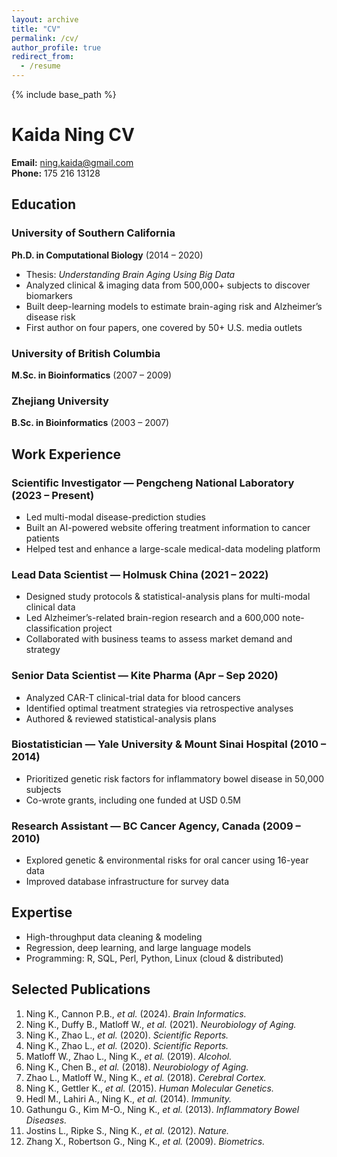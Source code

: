 ```yaml
---
layout: archive
title: "CV"
permalink: /cv/
author_profile: true
redirect_from:
  - /resume
---
```


{% include base_path %}

# Kaida Ning CV

**Email:** ning.kaida@gmail.com  
**Phone:** 175 216 13128  

## Education

### University of Southern California  
**Ph.D. in Computational Biology** (2014 – 2020)  
- Thesis: *Understanding Brain Aging Using Big Data*  
- Analyzed clinical & imaging data from 500,000+ subjects to discover biomarkers  
- Built deep-learning models to estimate brain-aging risk and Alzheimer’s disease risk  
- First author on four papers, one covered by 50+ U.S. media outlets  

### University of British Columbia  
**M.Sc. in Bioinformatics** (2007 – 2009)

### Zhejiang University  
**B.Sc. in Bioinformatics** (2003 – 2007)

## Work Experience

### Scientific Investigator — Pengcheng National Laboratory (2023 – Present)  
- Led multi-modal disease-prediction studies  
- Built an AI-powered website offering treatment information to cancer patients  
- Helped test and enhance a large-scale medical-data modeling platform  

### Lead Data Scientist — Holmusk China (2021 – 2022)  
- Designed study protocols & statistical-analysis plans for multi-modal clinical data  
- Led Alzheimer’s-related brain-region research and a 600,000 note-classification project  
- Collaborated with business teams to assess market demand and strategy  

### Senior Data Scientist — Kite Pharma (Apr – Sep 2020)  
- Analyzed CAR-T clinical-trial data for blood cancers  
- Identified optimal treatment strategies via retrospective analyses  
- Authored & reviewed statistical-analysis plans  

### Biostatistician — Yale University & Mount Sinai Hospital (2010 – 2014)  
- Prioritized genetic risk factors for inflammatory bowel disease in 50,000 subjects  
- Co-wrote grants, including one funded at USD 0.5M  

### Research Assistant — BC Cancer Agency, Canada (2009 – 2010)  
- Explored genetic & environmental risks for oral cancer using 16-year data  
- Improved database infrastructure for survey data

## Expertise

- High-throughput data cleaning & modeling  
- Regression, deep learning, and large language models  
- Programming: R, SQL, Perl, Python, Linux (cloud & distributed)

## Selected Publications

1. Ning K., Cannon P.B., *et al.* (2024). *Brain Informatics.*  
2. Ning K., Duffy B., Matloff W., *et al.* (2021). *Neurobiology of Aging.*  
3. Ning K., Zhao L., *et al.* (2020). *Scientific Reports.*  
4. Ning K., Zhao L., *et al.* (2020). *Scientific Reports.*  
5. Matloff W., Zhao L., Ning K., *et al.* (2019). *Alcohol.*  
6. Ning K., Chen B., *et al.* (2018). *Neurobiology of Aging.*  
7. Zhao L., Matloff W., Ning K., *et al.* (2018). *Cerebral Cortex.*  
8. Ning K., Gettler K., *et al.* (2015). *Human Molecular Genetics.*  
9. Hedl M., Lahiri A., Ning K., *et al.* (2014). *Immunity.*  
10. Gathungu G., Kim M-O., Ning K., *et al.* (2013). *Inflammatory Bowel Diseases.*  
11. Jostins L., Ripke S., Ning K., *et al.* (2012). *Nature.*  
12. Zhang X., Robertson G., Ning K., *et al.* (2009). *Biometrics.*


